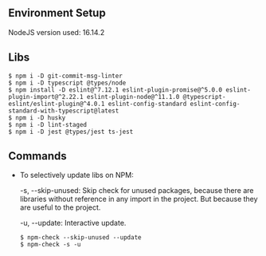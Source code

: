 ## Environment Setup
NodeJS version used: 16.14.2

## Libs
    $ npm i -D git-commit-msg-linter
    $ npm i -D typescript @types/node
    $ npm install -D eslint@^7.12.1 eslint-plugin-promise@^5.0.0 eslint-plugin-import@^2.22.1 eslint-plugin-node@^11.1.0 @typescript-eslint/eslint-plugin@^4.0.1 eslint-config-standard eslint-config-standard-with-typescript@latest
    $ npm i -D husky
    $ npm i -D lint-staged
    $ npm i -D jest @types/jest ts-jest

## Commands

-   To selectively update libs on NPM:

    -s, --skip-unused: Skip check for unused packages, because there are libraries without reference in any import in the project. But because they are useful to the project.

    -u, --update: Interactive update.

        $ npm-check --skip-unused --update
        $ npm-check -s -u

